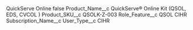 <?xml version="1.0" encoding="UTF-8"?>
<CustomMetadata xmlns="http://soap.sforce.com/2006/04/metadata" xmlns:xsi="http://www.w3.org/2001/XMLSchema-instance" xmlns:xsd="http://www.w3.org/2001/XMLSchema">
    <label>QuickServe Online</label>
    <protected>false</protected>
    <values>
        <field>Product_Name__c</field>
        <value xsi:type="xsd:string">QuickServe® Online Kit (QSOL, EDS, CVCOL )</value>
    </values>
    <values>
        <field>Product_SKU__c</field>
        <value xsi:type="xsd:string">QSOLK-Z-003</value>
    </values>
    <values>
        <field>Role_Feature__c</field>
        <value xsi:type="xsd:string">QSOL CIHR</value>
    </values>
    <values>
        <field>Subscription_Name__c</field>
        <value xsi:nil="true"/>
    </values>
    <values>
        <field>User_Type__c</field>
        <value xsi:type="xsd:string">CIHR</value>
    </values>
</CustomMetadata>

